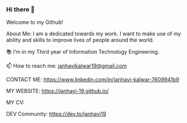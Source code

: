 ### Hi there 👋
Welcome to my Github!

About Me:
I am a dedicated towards my work. I want to make use of my ability and skills to improve lives of people around the world.

📚 I’m in my Third year of Information Technology Engineering.

📫 How to reach me: janhavikalwar19@gmail.com

CONTACT ME: https://www.linkedin.com/in/janhavi-kalwar-7609941b9

MY WEBSITE: https://janhavi-19.github.io/

MY CV: 

DEV Community: https://dev.to/janhavi19
<!--
**janhavi-19/janhavi-19** is a ✨ _special_ ✨ repository because its `README.md` (this file) appears on your GitHub profile.

Here are some ideas to get you started:

- 🔭 I’m currently working on ...
- 🌱 I’m currently learning ...
- 👯 I’m looking to collaborate on ...
- 🤔 I’m looking for help with ...
- 💬 Ask me about ...
- 📫 How to reach me: ...
- 😄 Pronouns: ...
- ⚡ Fun fact: ...
-->
